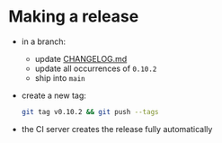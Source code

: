 # Making a release

- in a branch:
  - update [CHANGELOG.md](../CHANGELOG.md)
  - update all occurrences of `0.10.2`
  - ship into `main`
- create a new tag:

  ```bash
  git tag v0.10.2 && git push --tags
  ```
- the CI server creates the release fully automatically
